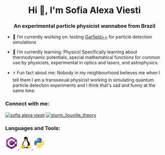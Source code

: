 <h1 align="center">Hi 👋, I'm Sofia Alexa Viesti</h1>
<h3 align="center">An experimental particle physicist wannabee from Brazil</h3>


- 🔭 I’m currently working on: testing [Garfield++](https://gitlab.cern.ch/garfield/garfieldpp) for particle detection simulations

- 🌱 I’m currently learning: Physics! Specifically learning about thermodynamic potentials, special mathematical functions for common use by physicists, experimental in optics and lasers, and astrophysics.

- ⚡ Fun fact about me: Nobody in my neighbourhood believes me when I tell them I am a transsexual physicist working in simulating quantum particle detection experiments and I think that's sad and funny at the same time.

<h3 align="left">Connect with me:</h3>
<p align="left">
<a href="https://fb.com/sofia alexa viesti" target="blank"><img align="center" src="https://raw.githubusercontent.com/rahuldkjain/github-profile-readme-generator/master/src/images/icons/Social/facebook.svg" alt="sofia alexa viesti" height="30" width="40" /></a>
<a href="https://discord.gg/sturm_liouville_theory" target="blank"><img align="center" src="https://raw.githubusercontent.com/rahuldkjain/github-profile-readme-generator/master/src/images/icons/Social/discord.svg" alt="sturm_liouville_theory" height="30" width="40" /></a>
</p>

<h3 align="left">Languages and Tools:</h3>
<p align="left"> <a href="https://www.w3schools.com/cs/" target="_blank" rel="noreferrer"> <img src="https://raw.githubusercontent.com/devicons/devicon/master/icons/csharp/csharp-original.svg" alt="csharp" width="40" height="40"/> </a> <a href="https://www.linux.org/" target="_blank" rel="noreferrer"> <img src="https://raw.githubusercontent.com/devicons/devicon/master/icons/linux/linux-original.svg" alt="linux" width="40" height="40"/> </a> <a href="https://www.python.org" target="_blank" rel="noreferrer"> <img src="https://raw.githubusercontent.com/devicons/devicon/master/icons/python/python-original.svg" alt="python" width="40" height="40"/> </a> </p>

